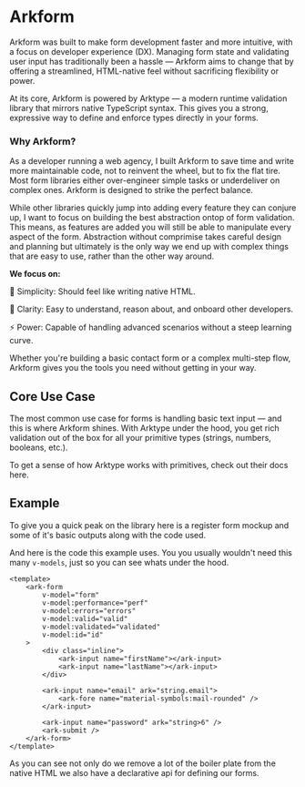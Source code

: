 <script setup>
import ExampleIframe from "./components/example-iframe.vue"
</script>

# Arkform

Arkform was built to make form development faster and more intuitive, with a focus on developer experience (DX). Managing form state and validating user input has traditionally been a hassle — Arkform aims to change that by offering a streamlined, HTML-native feel without sacrificing flexibility or power.

At its core, Arkform is powered by Arktype — a modern runtime validation library that mirrors native TypeScript syntax. This gives you a strong, expressive way to define and enforce types directly in your forms.

### Why Arkform?

As a developer running a web agency, I built Arkform to save time and write more maintainable code, not to reinvent the wheel, but to fix the flat tire. Most form libraries either over-engineer simple tasks or underdeliver on complex ones. Arkform is designed to strike the perfect balance.

While other libraries quickly jump into adding every feature they can conjure up, I want to focus on building the best abstraction ontop of form validation. This means, as features are added you will still be able to manipulate every aspect of the form. Abstraction without comprimise takes careful design and planning but ultimately is the only way we end up with complex things that are easy to use, rather than the other way around. 

**We focus on:**

🔧 Simplicity: Should feel like writing native HTML.

🧠 Clarity: Easy to understand, reason about, and onboard other developers.

⚡ Power: Capable of handling advanced scenarios without a steep learning curve.

Whether you're building a basic contact form or a complex multi-step flow, Arkform gives you the tools you need without getting in your way.


## Core Use Case
The most common use case for forms is handling basic text input — and this is where Arkform shines. With Arktype under the hood, you get rich validation out of the box for all your primitive types (strings, numbers, booleans, etc.).

To get a sense of how Arktype works with primitives, check out their docs here.

## Example 

To give you a quick peak on the library here is a register form mockup and some of it's basic outputs along with the code used.


<ExampleIframe url="/" style="min-height: 575px;"/>

And here is the code this example uses. You you usually wouldn't need this many `v-models`, just so you can see whats under the hood.

```vue
<template>
    <ark-form
        v-model="form"
        v-model:performance="perf"
        v-model:errors="errors"
        v-model:valid="valid"
        v-model:validated="validated"
        v-model:id="id"
    >
        <div class="inline">
            <ark-input name="firstName"></ark-input>
            <ark-input name="lastName"></ark-input>
        </div>

        <ark-input name="email" ark="string.email">
            <ark-fore name="material-symbols:mail-rounded" />
        </ark-input>

        <ark-input name="password" ark="string>6" />
        <ark-submit />
    </ark-form>
</template>
```

As you can see not only do we remove a lot of the boiler plate from the native HTML we also have a declarative api for defining our forms.


